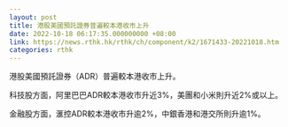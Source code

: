 ```yaml
---
layout: post
title: 港股美國預託證券普遍較本港收市上升
date: 2022-10-18 06:17:35.000000000 +08:00
link: https://news.rthk.hk/rthk/ch/component/k2/1671433-20221018.htm
categories: rthk
---
```


港股美國預託證券（ADR）普遍較本港收市上升。

科技股方面，阿里巴巴ADR較本港收市升近3%，美團和小米則升近2%或以上。

金融股方面，滙控ADR較本港收市升逾2%，中銀香港和港交所則升逾1%。
